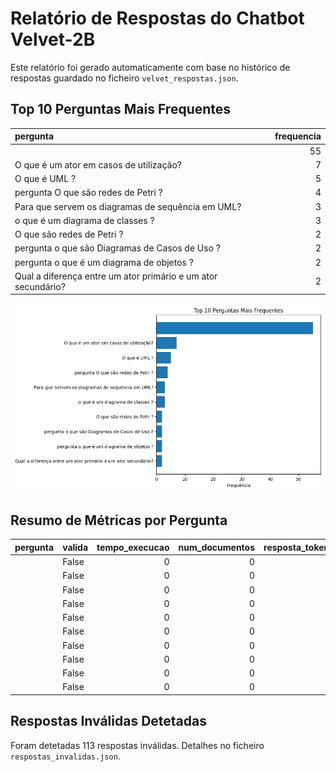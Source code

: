 # Relatório de Respostas do Chatbot Velvet-2B

Este relatório foi gerado automaticamente com base no histórico de respostas guardado no ficheiro `velvet_respostas.json`.

## Top 10 Perguntas Mais Frequentes

| pergunta                                                      |   frequencia |
|:--------------------------------------------------------------|-------------:|
|                                                               |           55 |
| O que é um ator em casos de utilização?                       |            7 |
| O que é UML ?                                                 |            5 |
| pergunta O que são redes de Petri ?                           |            4 |
| Para que servem os diagramas de sequência em UML?             |            3 |
| o que é um diagrama de classes ?                              |            3 |
| O que são redes de Petri ?                                    |            2 |
| pergunta o que são Diagramas de Casos de Uso ?                |            2 |
| pergunta o que é um diagrama de objetos ?                     |            2 |
| Qual a diferença entre um ator primário e um ator secundário? |            2 |

![Gráfico](grafico_perguntas_frequentes.png)

## Resumo de Métricas por Pergunta

| pergunta   | valida   |   tempo_execucao |   num_documentos |   resposta_tokens | data_hora   |
|:-----------|:---------|-----------------:|-----------------:|------------------:|:------------|
|            | False    |                0 |                0 |                 0 | N/A         |
|            | False    |                0 |                0 |                 0 | N/A         |
|            | False    |                0 |                0 |                 0 | N/A         |
|            | False    |                0 |                0 |                 0 | N/A         |
|            | False    |                0 |                0 |                 0 | N/A         |
|            | False    |                0 |                0 |                 0 | N/A         |
|            | False    |                0 |                0 |                 0 | N/A         |
|            | False    |                0 |                0 |                 0 | N/A         |
|            | False    |                0 |                0 |                 0 | N/A         |
|            | False    |                0 |                0 |                 0 | N/A         |

## Respostas Inválidas Detetadas

Foram detetadas 113 respostas inválidas. Detalhes no ficheiro `respostas_invalidas.json`.

